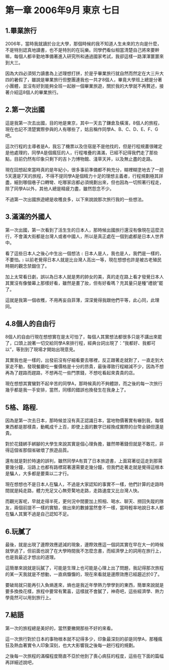 # 第一章 2006年9月 東京 七日

## 1.畢業旅行
2006年，當時我就讀於台北大學，那個時候的我不知道人生未來的方向是什麼，不是特別認真地讀書，也不是特別的在玩樂。同學們看似相當清楚自己將來要幹嘛，每個人都辛勤地準備著進入研究所和通過國家考試，我卻這樣一路渾渾噩噩來到大三。

因為大四必須努力讀書為上述理想打拼，於是乎畢業旅行就自然而然定在大三升大四的暑假了，雖說是畢業旅行但整團連我也一共才8個人，畢竟大學班上總是分著小團體，並沒有好到能夠全班一起辦一個畢業旅遊，關於我的大學就不再贅述，接著介紹這8個人的畢業旅行。
    
## 2.第一次出國 
這是我第一次去出國，目的地是東京，其中一天去了鎌倉及橫濱，8個人的旅程，現在也記不清楚實際參與的人有哪些了，姑且稱作同學A、B、C、D、E、F、G吧。

這次行程的主導者是A，我忘了機票以及住宿是不是他找的，但是行程規畫很確定是他處理的，同學A是個瘋狂的人，行程堆疊的滿滿，已經不記得我們走了那些點，目前仍然有印象只剩下的吉卜力博物館、淺草天丼，以及無止盡的走路。

現在回想起來當時真的是年紀小，很多事前準備都不夠充分，糊裡糊塗地去了一趟5天還是7天的旅程，不得不提同學A是個精力十足的理想主義者，行程規劃極其詳盡，細到哪個巷子口轉彎、吃哪家店都必須規劃出來，但也因為一切照著行程走，除了同學A以外，其他人總是精疲力盡，雖然怨念不少。

不過第一次出國旅遊總是收穫良多，以下來說說那次旅行我的一些想法。

## 3.滿滿的外國人
第一次出國，第一次看到了活生生的日本人，那時候出國旅行還沒有像現在這麼流行，不會滿大街都是台灣人或者中國人，所以是真正處在一個到處都是日本人世界中。

看了這些日本人之後心中生出一個想法﹝日本人是人，我也是人，我們是一樣的，不要怕。﹞以前老覺得日本人就是比台灣人高出一等，現在想想也許是被古老殖民時期的觀念禁錮住了。

加上太常看日劇，誤以為日本人就是男的帥女的美，真的走在路上看才發覺日本人其實沒有像螢幕上那樣好看，雖然是畫了妝，但有好看嗎？充其量只是種”禮貌”罷了。

這就是我第一個收穫，不用再妄自菲薄，深深覺得我跟他們平等，此心同，此理同。

## 4.8個人的自由行
8個人的自由行現在想想實在是太可怕了，每個人其實想法都很多只是不講出來罷了，口頭上說著一切交給同學A來排行程，經典台詞出現了：”我都好、我都可以”，等到到了現場才開始出現意見。

其實我也是一樣的，出發前沒有仔細看要去哪裡，反正跟著走就對了，一直走到大家走不動，發現餐廳吃一餐價格是十分的昂貴，最後導致行程縮減不少，因為不想再為了趕路而趕路，不想再花一些門票錢，不想吃看起來貴貴的店。

現在想想其實蠻對不起辛苦的同學A，那時候真的不夠體諒，而之後的每一次旅行幾乎都是我一手安排，當然，同樣的錯誤也換發生在我身上了。

## 5格、路程.
因為是第一次去日本，那時候並沒有真正認識日本，當地物價著實有嚇到我，每樣東西都是那樣貴，動輒成千上百，即使上面的數字已經換成實際的台幣金額但還是貴。

對於花錢綁手綁腳的大學生來說其實是個心理負擔，雖然帶著錢但就是不敢花，非得這個省那個省破壞了旅遊品質。

還有就是對於時速的誤判，雖然同學A有買了日本旅遊書，上面寫著從這走到那需要幾分鐘，沿路上也都有路標寫著還需要走幾分鐘，但我們走著走就是覺得這根本是騙人，大多都是要乘以二才行。

現在想想也不是日本人在騙人，不過是大家認知的事實不一樣，他們計算的走路時間就是純走路，體力充足又心無旁騖地走路，走路速度又比台灣人快。

而觀光客呢，早就走得半死，更何況中間要加上照相、喝水、聊天、撈回失蹤的隊友，兩個前提不一樣的實驗，做出來的數據當然會不一樣，當時輕率地說日本人都在騙人其實不過是自己認知不足。

## 6.玩膩了
最後，就是出現了邊際效應遞減的現象，邊際效應這一個詞其實在早在大一的時候就學過了，但前面也說了在大學時間我不怎麼念書，而經濟學上的詞用在旅行上，也是我最近才想出的道理。

這簡單來說就是玩膩了，可能是生理上也可能是心理上出了問題，我記得那次旅程的某一天我就是不想動，一直病懨懨的，現在來看就是邊際效應已經趨近於0了。

要破局就只能再引入負熵進來，熵也是我近年學熱力學學到的東西，簡單來說就是要多換換花樣，旅程中要常有驚喜，這樣就不會膩了，神奇吧，這些經濟學、熱力學竟然可以用到旅行上。

## 7.結語
第一次的旅程總是美好的，當然要撇開那些不好的來看。

這一次旅行對於日本的事物根本就不記得多少，印象最深刻的卻是同學A，那種瘋狂及熱血著實令人印象深刻，也大大影響我之後每一趟行程的規劃。

之後每一次旅程的滿檔程度簡直不亞於他到了喪心病狂的程度，這些在下面的篇幅再詳細述說吧，
